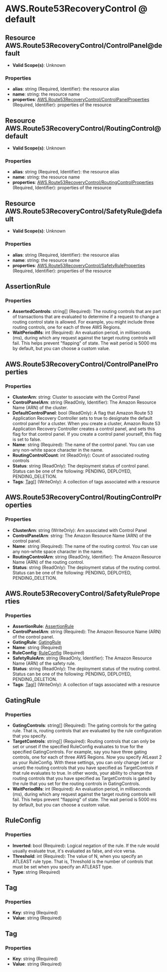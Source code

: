 # AWS.Route53RecoveryControl @ default

## Resource AWS.Route53RecoveryControl/ControlPanel@default
* **Valid Scope(s)**: Unknown
### Properties
* **alias**: string (Required, Identifier): the resource alias
* **name**: string: the resource name
* **properties**: [AWS.Route53RecoveryControl/ControlPanelProperties](#awsroute53recoverycontrolcontrolpanelproperties) (Required, Identifier): properties of the resource

## Resource AWS.Route53RecoveryControl/RoutingControl@default
* **Valid Scope(s)**: Unknown
### Properties
* **alias**: string (Required, Identifier): the resource alias
* **name**: string: the resource name
* **properties**: [AWS.Route53RecoveryControl/RoutingControlProperties](#awsroute53recoverycontrolroutingcontrolproperties) (Required, Identifier): properties of the resource

## Resource AWS.Route53RecoveryControl/SafetyRule@default
* **Valid Scope(s)**: Unknown
### Properties
* **alias**: string (Required, Identifier): the resource alias
* **name**: string: the resource name
* **properties**: [AWS.Route53RecoveryControl/SafetyRuleProperties](#awsroute53recoverycontrolsafetyruleproperties) (Required, Identifier): properties of the resource

## AssertionRule
### Properties
* **AssertedControls**: string[] (Required): The routing controls that are part of transactions that are evaluated to determine if a request to change a routing control state is allowed. For example, you might include three routing controls, one for each of three AWS Regions.
* **WaitPeriodMs**: int (Required): An evaluation period, in milliseconds (ms), during which any request against the target routing controls will fail. This helps prevent "flapping" of state. The wait period is 5000 ms by default, but you can choose a custom value.

## AWS.Route53RecoveryControl/ControlPanelProperties
### Properties
* **ClusterArn**: string: Cluster to associate with the Control Panel
* **ControlPanelArn**: string (ReadOnly, Identifier): The Amazon Resource Name (ARN) of the cluster.
* **DefaultControlPanel**: bool (ReadOnly): A flag that Amazon Route 53 Application Recovery Controller sets to true to designate the default control panel for a cluster. When you create a cluster, Amazon Route 53 Application Recovery Controller creates a control panel, and sets this flag for that control panel. If you create a control panel yourself, this flag is set to false.
* **Name**: string (Required): The name of the control panel. You can use any non-white space character in the name.
* **RoutingControlCount**: int (ReadOnly): Count of associated routing controls
* **Status**: string (ReadOnly): The deployment status of control panel. Status can be one of the following: PENDING, DEPLOYED, PENDING_DELETION.
* **Tags**: [Tag](#tag)[] (WriteOnly): A collection of tags associated with a resource

## AWS.Route53RecoveryControl/RoutingControlProperties
### Properties
* **ClusterArn**: string (WriteOnly): Arn associated with Control Panel
* **ControlPanelArn**: string: The Amazon Resource Name (ARN) of the control panel.
* **Name**: string (Required): The name of the routing control. You can use any non-white space character in the name.
* **RoutingControlArn**: string (ReadOnly, Identifier): The Amazon Resource Name (ARN) of the routing control.
* **Status**: string (ReadOnly): The deployment status of the routing control. Status can be one of the following: PENDING, DEPLOYED, PENDING_DELETION.

## AWS.Route53RecoveryControl/SafetyRuleProperties
### Properties
* **AssertionRule**: [AssertionRule](#assertionrule)
* **ControlPanelArn**: string (Required): The Amazon Resource Name (ARN) of the control panel.
* **GatingRule**: [GatingRule](#gatingrule)
* **Name**: string (Required)
* **RuleConfig**: [RuleConfig](#ruleconfig) (Required)
* **SafetyRuleArn**: string (ReadOnly, Identifier): The Amazon Resource Name (ARN) of the safety rule.
* **Status**: string (ReadOnly): The deployment status of the routing control. Status can be one of the following: PENDING, DEPLOYED, PENDING_DELETION.
* **Tags**: [Tag](#tag)[] (WriteOnly): A collection of tags associated with a resource

## GatingRule
### Properties
* **GatingControls**: string[] (Required): The gating controls for the gating rule. That is, routing controls that are evaluated by the rule configuration that you specify.
* **TargetControls**: string[] (Required): Routing controls that can only be set or unset if the specified RuleConfig evaluates to true for the specified GatingControls. For example, say you have three gating controls, one for each of three AWS Regions. Now you specify AtLeast 2 as your RuleConfig. With these settings, you can only change (set or unset) the routing controls that you have specified as TargetControls if that rule evaluates to true. 
In other words, your ability to change the routing controls that you have specified as TargetControls is gated by the rule that you set for the routing controls in GatingControls.
* **WaitPeriodMs**: int (Required): An evaluation period, in milliseconds (ms), during which any request against the target routing controls will fail. This helps prevent "flapping" of state. The wait period is 5000 ms by default, but you can choose a custom value.

## RuleConfig
### Properties
* **Inverted**: bool (Required): Logical negation of the rule. If the rule would usually evaluate true, it's evaluated as false, and vice versa.
* **Threshold**: int (Required): The value of N, when you specify an ATLEAST rule type. That is, Threshold is the number of controls that must be set when you specify an ATLEAST type.
* **Type**: string (Required)

## Tag
### Properties
* **Key**: string (Required)
* **Value**: string (Required)

## Tag
### Properties
* **Key**: string (Required)
* **Value**: string (Required)

